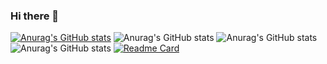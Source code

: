 ### Hi there 👋
[![Anurag's GitHub stats](https://github-readme-stats.vercel.app/api?username=GuilhermeMoreira-Bold)](https://github.com/GuilhermeMoreira-Bold/GuilhermeMoreira-Bold)
![Anurag's GitHub stats](https://github-readme-stats.vercel.app/api?username=GuilhermeMoreira-Bold&count_private=true)
![Anurag's GitHub stats](https://github-readme-stats.vercel.app/api?username=GuilhermeMoreira-Bold&show_icons=true)
![Anurag's GitHub stats](https://github-readme-stats.vercel.app/api?username=GuilhermeMoreira-Bold&show_icons=true&theme=radical)
[![Readme Card](https://github-readme-stats.vercel.app/api/pin/?username=GuilhermeMoreira-Bold=GuilhermeMoreira-Bold)](https://github.com/GuilhermeMoreira-Bold/GuilhermeMoreira-Bold)



<!--
**GuilhermeMoreira-Bold/GuilhermeMoreira-Bold** is a ✨ _special_ ✨ repository because its `README.md` (this file) appears on your GitHub profile.

Here are some ideas to get you started:

- 🔭 I’m currently working on ...
- 🌱 I’m currently learning ...
- 👯 I’m looking to collaborate on ...
- 🤔 I’m looking for help with ...
- 💬 Ask me about ...
- 📫 How to reach me: ...
- 😄 Pronouns: ...
- ⚡ Fun fact: ...
-->
